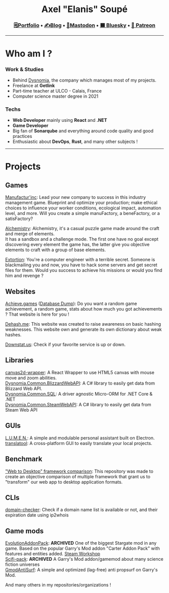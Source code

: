<h1 align="center">Axel "Elanis" Soupé</h1>

<h3 align="center"><a href="https://elanis.eu">🗒️Portfolio</a> • <a href="https://blog.dysnomia.studio">✍Blog</a> • <a href="https://mastodon.gamedev.place/@Elanis">📝Mastodon</a> • <a href="https://bsky.app/profile/elanis.bsky.social">🟦 Bluesky</a> • <a href="https://patreon.com/DysnomiaStudio">🤵 Patreon</a></h3>

<hr />

# Who am I ?

### Work & Studies

- Behind [Dysnomia](https://dysnomia.studio), the company which manages most of my projects.
- Freelance at **Getlink**
- Part-time teacher at ULCO - Calais, France
- Computer science master degree in 2021

### Techs

- **Web Developer** mainly using **React** and **.NET**
- **Game Developer**
- Big fan of **Sonarqube** and everything around code quality and good practices
- Enthusiastic about **DevOps**, **Rust**, and many other subjects !

<hr />

# Projects

## Games

[Manufactur'inc](https://store.steampowered.com/app/2146380/Manufactur_inc/): Lead your new company to success in this industry management game. Blueprint and optimize your production; make ethical choices to influence your worker conditions, ecological impact, automation level, and more. Will you create a simple manuFactory, a beneFactory, or a satisFactory?

[Alchemistry](https://store.steampowered.com/app/1730540/Alchemistry/): Alchemistry, it's a casual puzzle game made around the craft and merge of elements.  
It has a sandbox and a challenge mode. The first one have no goal except discovering every element the game has, the latter give you objective elements to craft with a group of base elements.

[Extortion](https://store.steampowered.com/app/1299430/Extortion/): You're a computer engineer with a terrible secret. Someone is blackmailing you and now, you have to hack some servers and get secret files for them. Would you success to achieve his missions or would you find him and revenge ?

## Websites

[Achieve.games](https://achieve.games) ([Database Dump](https://github.com/Dysnomia-Studio/achieve-games-dump)): Do you want a random game achievement, a random game, stats about how much you got achievements ? That website is here for you !

[Dehash.me](https://dehash.me): This website was created to raise awareness on basic hashing weaknesses. This website own and generate its own dictionary about weak hashes.

[Downstat.us](https://downstat.us): Check if your favorite service is up or down.

## Libraries

[canvas2d-wrapper](https://github.com/Dysnomia-Studio/canvas2d-wrapper): A React Wrapper to use HTML5 canvas with mouse move and zoom abilities.  
[Dysnomia.Common.BlizzardWebAPI](https://github.com/Dysnomia-Studio/Dysnomia.Common.BlizzardWebAPI): A C# library to easily get data from Blizzard Web API.  
[Dysnomia.Common.SQL](https://github.com/Dysnomia-Studio/Dysnomia.Common.SQL): A driver agnostic Micro-ORM for .NET Core & .NET  
[Dysnomia.Common.SteamWebAPI](https://github.com/Dysnomia-Studio/Dysnomia.Common.SteamWebAPI): A C# library to easily get data from Steam Web API  

## GUIs

[L.U.M.E.N.](https://github.com/L-U-M-E-N/lumen-desktop): A simple and modulable personal assistant built on Electron.  
[translatool](https://github.com/Dysnomia-Studio/translatool): A cross-platform GUI to easily translate your local projects.  

## Benchmark

["Web to Desktop" framework comparison](https://github.com/Elanis/web-to-desktop-framework-comparison): This repository was made to create an objective comparison of multiple framework that grant us to "transform" our web app to desktop application formats.  

## CLIs

[domain-checker](https://github.com/Elanis/domain-checker): Check if a domain name list is available or not, and their expiration date using ip2whois  

## Game mods

[EvolutionAddonPack](https://github.com/williamdefly/Evolutionaddonpack): **ARCHIVED** One of the biggest Stargate mod in any game. Based on the popular Garry's Mod addon "Carter Addon Pack" with features and entities added. [Steam Workshop](https://steamcommunity.com/sharedfiles/filedetails/?id=515981131)  
[Scifi-pack](https://github.com/Elanis/SciFi-Pack-Addon-Gamemode): **ARCHIVED** A Garry's Mod addon/gamemod about many science fiction universes  
[GmodAntiSurf](https://github.com/TeamCookiePixel/GmodAntiSurf): A simple and optimized (lag-free) anti propsurf on Garry's Mod.

And many others in my repositories/organizations !
